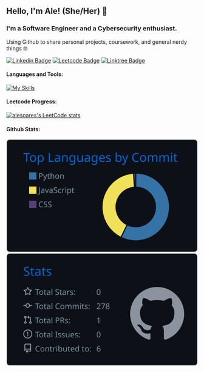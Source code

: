 ## Hello, I'm Ale! (She/Her) 👋
### I'm a Software Engineer and a Cybersecurity enthusiast.

Using Github to share personal projects, coursework, and general nerdy things 🤓

[![Linkedin Badge](https://img.shields.io/badge/LinkedIn-0077B5?style=for-the-badge&logo=linkedin&logoColor=white
)](https://www.linkedin.com/in/ale-soares/)
[![Leetcode Badge](https://img.shields.io/badge/-LeetCode-FFA116?style=for-the-badge&logo=LeetCode&logoColor=black
)](https://leetcode.com/ale-soares/)
[![Linktree Badge](https://img.shields.io/badge/linktree-39E09B?style=for-the-badge&logo=linktree&logoColor=white
)](https://linktr.ee/ale_soares_dev)

#### Languages and Tools:

[![My Skills](https://skillicons.dev/icons?i=js,html,css,styledcomponents,react,vue,redux,ts,cs,dotnet,jest,nodejs,github)](https://skillicons.dev)

#### Leetcode Progress:

[![alesoares's LeetCode stats](https://leetcode-stats-six.vercel.app/?username=ale-soares&theme=dark)](https://github.com/ale-soares/leetcode-stats)

#### Github Stats:

![](https://raw.githubusercontent.com/ale-soares/ale-soares/master/profile-summary-card-output/github_dark/2-most-commit-language.svg)
![](https://raw.githubusercontent.com/ale-soares/ale-soares/master/profile-summary-card-output/github_dark/3-stats.svg)

